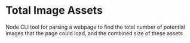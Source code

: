 # Total Image Assets
Node CLI tool for parsing a webpage to find the total number of potential images that the page could load, and the combined size of these assets
